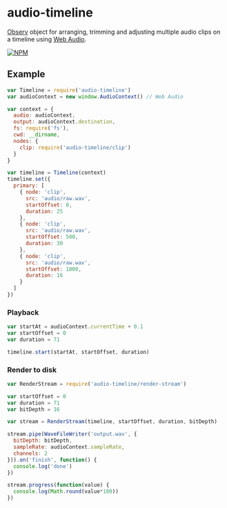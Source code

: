 audio-timeline
===

[Observ](https://github.com/raynos/observ-struct) object for arranging, trimming and adjusting multiple audio clips on a timeline using [Web Audio](https://developer.mozilla.org/en-US/docs/Web/API/Web_Audio_API).

[![NPM](https://nodei.co/npm/audio-timeline.png)](https://nodei.co/npm/audio-timeline/)

## Example

```js
var Timeline = require('audio-timeline')
var audioContext = new window.AudioContext() // Web Audio

var context = {
  audio: audioContext,
  output: audioContext.destination,
  fs: require('fs'),
  cwd: __dirname,
  nodes: {
    clip: require('audio-timeline/clip')
  }
}

var timeline = Timeline(context)
timeline.set({
  primary: [
    { node: 'clip',
      src: 'audio/raw.wav',
      startOffset: 0,
      duration: 25
    },
    { node: 'clip',
      src: 'audio/raw.wav',
      startOffset: 500,
      duration: 30
    },
    { node: 'clip',
      src: 'audio/raw.wav',
      startOffset: 1000,
      duration: 16
    }
  ]
})
```
### Playback

```js
var startAt = audioContext.currentTime + 0.1
var startOffset = 0
var duration = 71

timeline.start(startAt, startOffset, duration)
```

### Render to disk

```js
var RenderStream = require('audio-timeline/render-stream')

var startOffset = 0
var duration = 71
var bitDepth = 16

var stream = RenderStream(timeline, startOffset, duration, bitDepth)

stream.pipe(WaveFileWriter('output.wav', {
  bitDepth: bitDepth,
  sampleRate: audioContext.sampleRate,
  channels: 2
})).on('finish', function() {
  console.log('done')
})

stream.progress(function(value) {
  console.log(Math.round(value*100))
})
```